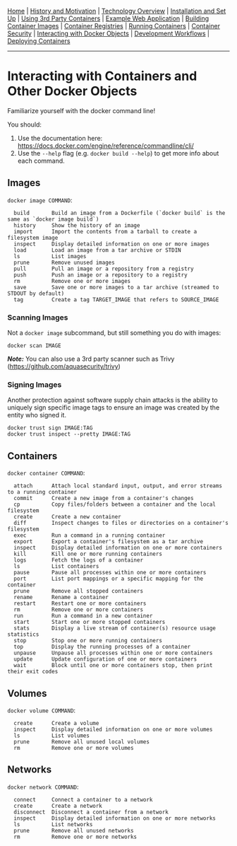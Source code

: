 [Home](../README.md) | [History and Motivation](../01-history-and-motivation/README.md)
| [Technology Overview](../02-technology-overview/README.md)
| [Installation and Set Up](../03-installation-and-set-up/README.md)
| [Using 3rd Party Containers](../04-using-3rd-party-containers/README.md)
| [Example Web Application](../05-example-web-application/README.md)
| [Building Container Images](../06-building-container-images/README.md)
| [Container Registries](../07-container-registries/README.md)
| [Running Containers](../08-running-containers/README.md)
| [Container Security](../09-container-security/README.md)
| [Interacting with Docker Objects](../10-interacting-with-docker-objects/README.md)
| [Development Workflows](../11-development-workflow/README.md)
| [Deploying Containers](../12-deploying-containers/README.md)

---

# Interacting with Containers and Other Docker Objects

Familiarize yourself with the docker command line!

You should:
1) Use the documentation here: https://docs.docker.com/engine/reference/commandline/cli/
2) Use the `--help` flag (e.g. `docker build --help`) to get more info about each command.

## Images

`docker image COMMAND`:
```
  build       Build an image from a Dockerfile (`docker build` is the same as `docker image build`)
  history     Show the history of an image
  import      Import the contents from a tarball to create a filesystem image
  inspect     Display detailed information on one or more images
  load        Load an image from a tar archive or STDIN
  ls          List images
  prune       Remove unused images
  pull        Pull an image or a repository from a registry
  push        Push an image or a repository to a registry
  rm          Remove one or more images
  save        Save one or more images to a tar archive (streamed to STDOUT by default)
  tag         Create a tag TARGET_IMAGE that refers to SOURCE_IMAGE
```

### Scanning Images

Not a `docker image` subcommand, but still something you do with images:

```
docker scan IMAGE
```

***Note:*** You can also use a 3rd party scanner such as Trivy (https://github.com/aquasecurity/trivy)

### Signing Images

Another protection against software supply chain attacks is the ability to uniquely sign specific image tags to ensure an image was created by the entity who signed it.

```
docker trust sign IMAGE:TAG
docker trust inspect --pretty IMAGE:TAG
```

## Containers

`docker container COMMAND`:

```
  attach      Attach local standard input, output, and error streams to a running container
  commit      Create a new image from a container's changes
  cp          Copy files/folders between a container and the local filesystem
  create      Create a new container
  diff        Inspect changes to files or directories on a container's filesystem
  exec        Run a command in a running container
  export      Export a container's filesystem as a tar archive
  inspect     Display detailed information on one or more containers
  kill        Kill one or more running containers
  logs        Fetch the logs of a container
  ls          List containers
  pause       Pause all processes within one or more containers
  port        List port mappings or a specific mapping for the container
  prune       Remove all stopped containers
  rename      Rename a container
  restart     Restart one or more containers
  rm          Remove one or more containers
  run         Run a command in a new container
  start       Start one or more stopped containers
  stats       Display a live stream of container(s) resource usage statistics
  stop        Stop one or more running containers
  top         Display the running processes of a container
  unpause     Unpause all processes within one or more containers
  update      Update configuration of one or more containers
  wait        Block until one or more containers stop, then print their exit codes
```

## Volumes

`docker volume COMMAND`:
```
  create      Create a volume
  inspect     Display detailed information on one or more volumes
  ls          List volumes
  prune       Remove all unused local volumes
  rm          Remove one or more volumes
```

## Networks

`docker network COMMAND`:
```
  connect     Connect a container to a network
  create      Create a network
  disconnect  Disconnect a container from a network
  inspect     Display detailed information on one or more networks
  ls          List networks
  prune       Remove all unused networks
  rm          Remove one or more networks
```
